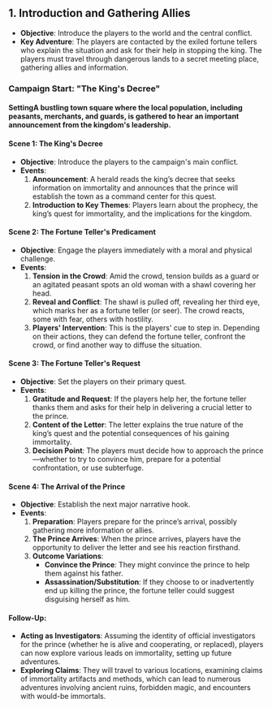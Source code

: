 ## 1. **Introduction and Gathering Allies**
- **Objective**: Introduce the players to the world and the central conflict.
- **Key Adventure**: The players are contacted by the exiled fortune tellers who explain the situation and ask for their help in stopping the king. The players must travel through dangerous lands to a secret meeting place, gathering allies and information.
### Campaign Start: "The King's Decree"
#### **Setting**A bustling town square where the local population, including peasants, merchants, and guards, is gathered to hear an important announcement from the kingdom's leadership.
#### **Scene 1: The King's Decree**
- **Objective**: Introduce the players to the campaign's main conflict.
- **Events**:
  1. **Announcement**: A herald reads the king’s decree that seeks information on immortality and announces that the prince will establish the town as a command center for this quest.
  2. **Introduction to Key Themes**: Players learn about the prophecy, the king’s quest for immortality, and the implications for the kingdom.
#### **Scene 2: The Fortune Teller's Predicament**
- **Objective**: Engage the players immediately with a moral and physical challenge.
- **Events**:
  1. **Tension in the Crowd**: Amid the crowd, tension builds as a guard or an agitated peasant spots an old woman with a shawl covering her head.
  2. **Reveal and Conflict**: The shawl is pulled off, revealing her third eye, which marks her as a fortune teller (or seer). The crowd reacts, some with fear, others with hostility.
  3. **Players' Intervention**: This is the players' cue to step in. Depending on their actions, they can defend the fortune teller, confront the crowd, or find another way to diffuse the situation.
#### **Scene 3: The Fortune Teller's Request**
- **Objective**: Set the players on their primary quest.
- **Events**:
  1. **Gratitude and Request**: If the players help her, the fortune teller thanks them and asks for their help in delivering a crucial letter to the prince.
  2. **Content of the Letter**: The letter explains the true nature of the king’s quest and the potential consequences of his gaining immortality.
  3. **Decision Point**: The players must decide how to approach the prince—whether to try to convince him, prepare for a potential confrontation, or use subterfuge.
#### **Scene 4: The Arrival of the Prince**
- **Objective**: Establish the next major narrative hook.
- **Events**:
  1. **Preparation**: Players prepare for the prince’s arrival, possibly gathering more information or allies.
  2. **The Prince Arrives**: When the prince arrives, players have the opportunity to deliver the letter and see his reaction firsthand.
  3. **Outcome Variations**:
     - **Convince the Prince**: They might convince the prince to help them against his father.
     - **Assassination/Substitution**: If they choose to or inadvertently end up killing the prince, the fortune teller could suggest disguising herself as him.
#### **Follow-Up**: 
- **Acting as Investigators**: Assuming the identity of official investigators for the prince (whether he is alive and cooperating, or replaced), players can now explore various leads on immortality, setting up future adventures.
- **Exploring Claims**: They will travel to various locations, examining claims of immortality artifacts and methods, which can lead to numerous adventures involving ancient ruins, forbidden magic, and encounters with would-be immortals.
